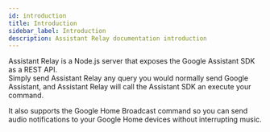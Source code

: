 ```yaml
---
id: introduction
title: Introduction
sidebar_label: Introduction
description: Assistant Relay documentation introduction
---
```


Assistant Relay is a Node.js server that exposes the Google Assistant SDK as a REST API.  
Simply send Assistant Relay any query you would normally send Google Assistant, and Assistant Relay will call the Assistant SDK an execute your command.

It also supports the Google Home Broadcast command so you can send audio notifications to your Google Home devices without interrupting music.
